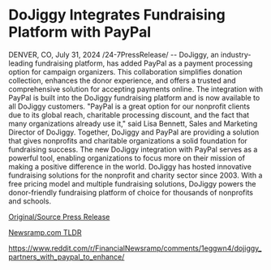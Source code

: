 # DoJiggy Integrates Fundraising Platform with PayPal

DENVER, CO, July 31, 2024 /24-7PressRelease/ -- DoJiggy, an industry-leading fundraising platform, has added PayPal as a payment processing option for campaign organizers. This collaboration simplifies donation collection, enhances the donor experience, and offers a trusted and comprehensive solution for accepting payments online.   The integration with PayPal is built into the DoJiggy fundraising platform and is now available to all DoJiggy customers. "PayPal is a great option for our nonprofit clients due to its global reach, charitable processing discount, and the fact that many organizations already use it," said Lisa Bennett, Sales and Marketing Director of DoJiggy.  Together, DoJiggy and PayPal are providing a solution that gives nonprofits and charitable organizations a solid foundation for fundraising success. The new DoJiggy integration with PayPal serves as a powerful tool, enabling organizations to focus more on their mission of making a positive difference in the world.  DoJiggy has hosted innovative fundraising solutions for the nonprofit and charity sector since 2003. With a free pricing model and multiple fundraising solutions, DoJiggy powers the donor-friendly fundraising platform of choice for thousands of nonprofits and schools. 

[Original/Source Press Release](https://www.24-7pressrelease.com/press-release/512939/dojiggy-integrates-fundraising-platform-with-paypal)
                    

[Newsramp.com TLDR](None) 

https://www.reddit.com/r/FinancialNewsramp/comments/1eggwn4/dojiggy_partners_with_paypal_to_enhance/